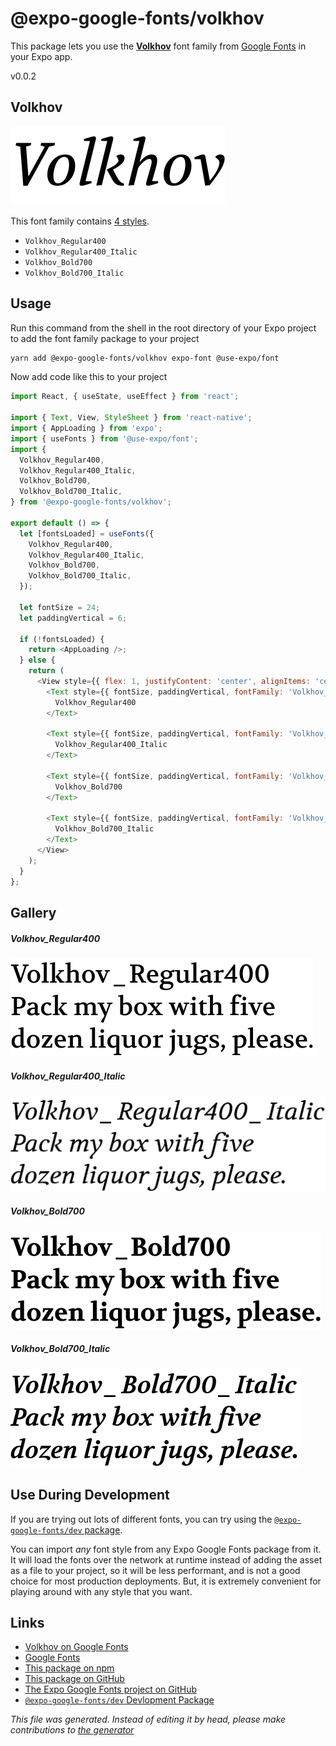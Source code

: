 # @expo-google-fonts/volkhov

This package lets you use the [**Volkhov**](https://fonts.google.com/specimen/Volkhov) font family from [Google Fonts](https://fonts.google.com/) in your Expo app.

v0.0.2

## Volkhov

![Volkhov](./font-family.png)

This font family contains [4 styles](#gallery).

- `Volkhov_Regular400`
- `Volkhov_Regular400_Italic`
- `Volkhov_Bold700`
- `Volkhov_Bold700_Italic`

## Usage

Run this command from the shell in the root directory of your Expo project to add the font family package to your project
```sh
yarn add @expo-google-fonts/volkhov expo-font @use-expo/font
```

Now add code like this to your project
```js
import React, { useState, useEffect } from 'react';

import { Text, View, StyleSheet } from 'react-native';
import { AppLoading } from 'expo';
import { useFonts } from '@use-expo/font';
import {
  Volkhov_Regular400,
  Volkhov_Regular400_Italic,
  Volkhov_Bold700,
  Volkhov_Bold700_Italic,
} from '@expo-google-fonts/volkhov';

export default () => {
  let [fontsLoaded] = useFonts({
    Volkhov_Regular400,
    Volkhov_Regular400_Italic,
    Volkhov_Bold700,
    Volkhov_Bold700_Italic,
  });

  let fontSize = 24;
  let paddingVertical = 6;

  if (!fontsLoaded) {
    return <AppLoading />;
  } else {
    return (
      <View style={{ flex: 1, justifyContent: 'center', alignItems: 'center' }}>
        <Text style={{ fontSize, paddingVertical, fontFamily: 'Volkhov_Regular400' }}>
          Volkhov_Regular400
        </Text>

        <Text style={{ fontSize, paddingVertical, fontFamily: 'Volkhov_Regular400_Italic' }}>
          Volkhov_Regular400_Italic
        </Text>

        <Text style={{ fontSize, paddingVertical, fontFamily: 'Volkhov_Bold700' }}>
          Volkhov_Bold700
        </Text>

        <Text style={{ fontSize, paddingVertical, fontFamily: 'Volkhov_Bold700_Italic' }}>
          Volkhov_Bold700_Italic
        </Text>
      </View>
    );
  }
};

```

## Gallery

##### Volkhov_Regular400
![Volkhov_Regular400](./a3fa059553ab62381a8974ef60376b4bad0e91f2d72092094e74fb1c2fcca886.ttf.png)

##### Volkhov_Regular400_Italic
![Volkhov_Regular400_Italic](./7d27f866b8f11b00603bcc07b2e7ae49e4405fde4b3db227065ad57f92b8953c.ttf.png)

##### Volkhov_Bold700
![Volkhov_Bold700](./f24fe6c57bdf816d9c6e09602548002ca61aca7eec23b40635c4a46f84347d47.ttf.png)

##### Volkhov_Bold700_Italic
![Volkhov_Bold700_Italic](./0db6f541c0e1a1f792feaacd69708e50b99aabf1ada6028e80fca14cfafe030c.ttf.png)


## Use During Development

If you are trying out lots of different fonts, you can try using the [`@expo-google-fonts/dev` package](https://www.npmjs.com/package/@expo-google-fonts/dev).

You can import *any* font style from any Expo Google Fonts package from it. It will load the fonts
over the network at runtime instead of adding the asset as a file to your project, so it will be 
less performant, and is not a good choice for most production deployments. But, it is extremely convenient
for playing around with any style that you want.

## Links

- [Volkhov on Google Fonts](https://fonts.google.com/specimen/Volkhov)
- [Google Fonts](https://fonts.google.com/)
- [This package on npm](https://www.npmjs.com/package/@expo-google-fonts/volkhov)
- [This package on GitHub](https://github.com/expo/google-fonts/tree/master/font-packages/volkhov)
- [The Expo Google Fonts project on GitHub](https://github.com/expo/google-fonts)
- [`@expo-google-fonts/dev` Devlopment Package](https://github.com/expo/google-fonts/tree/master/font-packages/dev)


*This file was generated. Instead of editing it by head, please make contributions to [the generator](https://github.com/expo/google-fonts/tree/master/packages/generator)*
